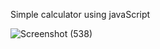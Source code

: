 Simple calculator using javaScript

![Screenshot (538)](https://github.com/HARSHSINGH3118/Calculator/assets/134600089/f84ee823-f480-4355-b444-9c6a99bf921c)
